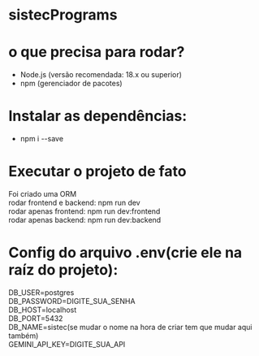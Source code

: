 # sistecPrograms
# o que precisa para rodar?
- Node.js (versão recomendada: 18.x ou superior)<br>
- npm (gerenciador de pacotes)<br>
# Instalar as dependências:
- npm i --save
# Executar o projeto de fato
Foi criado uma ORM <br>
rodar frontend e backend: npm run dev <br>
rodar apenas frontend: npm run dev:frontend <br>
rodar apenas backend: npm run dev:backend
# Config do arquivo .env(crie ele na raíz do projeto):
DB_USER=postgres <br>
DB_PASSWORD=DIGITE_SUA_SENHA<br>
DB_HOST=localhost<br>
DB_PORT=5432<br>
DB_NAME=sistec(se mudar o nome na hora de criar tem que mudar aqui também)<br>
GEMINI_API_KEY=DIGITE_SUA_API
